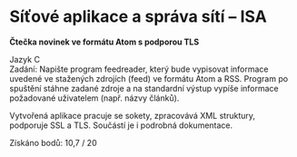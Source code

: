 # Síťové aplikace a správa sítí – ISA
**Čtečka novinek ve formátu Atom s podporou TLS**  
  
Jazyk C  
Zadání: Napište program feedreader, který bude vypisovat informace uvedené ve stažených zdrojích (feed) ve formátu Atom a RSS. Program po spuštění stáhne zadané zdroje a na standardní výstup vypíše informace požadované uživatelem (např. názvy článků).

Vytvořená aplikace pracuje se sokety, zpracovává XML struktury, podporuje SSL a TLS. Součástí je i podrobná dokumentace.
  
Získáno bodů: 10,7 / 20
